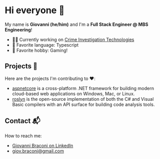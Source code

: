 # Hi everyone 👋

My name is **Giovanni (he/him)** and I'm a **Full Stack Engineer @ MBS Engineering**!

- 🕵️‍♂️ Currently working on [Crime Investigation Technologies](https://www.mbsengineering.it/language/en/home/)
- 💙 Favorite language: Typescript
- 👾 Favorite hobby: Gaming!

## Projects 🐧

Here are the projects I'm contributing to ❤️:
* [aspnetcore](https://github.com/dotnet/aspnetcore) is a cross-platform .NET framework for building modern cloud-based web applications on Windows, Mac, or Linux.
* [roslyn](https://github.com/dotnet/roslyn) is the open-source implementation of both the C# and Visual Basic compilers with an API surface for building code analysis tools.

## Contact 📬

How to reach me: 
* [Giovanni Braconi on LinkedIn](https://www.linkedin.com/in/joebraconi/)
* [giov.braconi@gmail.com](mailto:giov.braconi@gmail.com)
